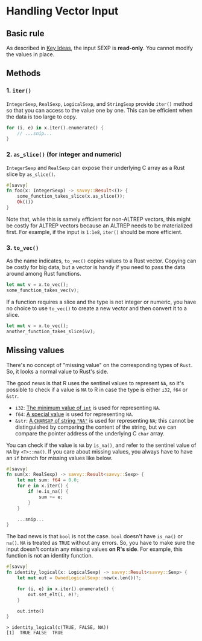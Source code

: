 # Handling Vector Input

## Basic rule

As described in [Key Ideas](./02_key_ideas.md), the input SEXP is **read-only**.
You cannot modify the values in place.

## Methods

### 1. `iter()`

`IntegerSexp`, `RealSexp`, `LogicalSexp`, and `StringSexp` provide `iter()`
method so that you can access to the value one by one. This can be efficient
when the data is too large to copy.

```rust
for (i, e) in x.iter().enumerate() {
    // ...snip...
}
```

### 2. `as_slice()` (for integer and numeric)

`IntegerSexp` and `RealSexp` can expose their underlying C array as a Rust slice
by `as_slice()`.

```rust
#[savvy]
fn foo(x: IntegerSexp) -> savvy::Result<()> {
    some_function_takes_slice(x.as_slice());
    Ok(())
}
```

Note that, while this is samely efficient for non-ALTREP vectors, this might be
costly for ALTREP vectors because an ALTREP needs to be materialized first. For
example, if the input is `1:1e8`, `iter()` should be more efficient.

### 3. `to_vec()`

As the name indicates, `to_vec()` copies values to a Rust vector. Copying can be
costly for big data, but a vector is handy if you need to pass the data around
among Rust functions.

```rust
let mut v = x.to_vec();
some_function_takes_vec(v);
```

If a function requires a slice and the type is not integer or numeric, you have
no choice to use `to_vec()` to create a new vector and then convert it to a
slice.

```rust
let mut v = x.to_vec();
another_function_takes_slice(&v);
```

## Missing values

There's no concept of "missing value" on the corresponding types of `Rust`. So,
it looks a normal value to Rust's side.

The good news is that R uses the sentinel values to represent `NA`, so it's
possible to check if a value is `NA` to R in case the type is either `i32`,
`f64` or `&str`.

* `i32`: [The minimum value of `int`][na_int] is used for representing `NA`.
* `f64`: [A special value][na_real] is used for representing `NA`.
* `&str`: [A `CHARSXP` of string `"NA"`][na_string] is used for representing
  `NA`; this cannot be distinguished by comparing the content of the string, but
  we can compare the pointer address of the underlying C `char` array.

[na_int]: https://github.com/wch/r-source/blob/ed51d34ec195b89462a8531b9ef30b7b72e47204/src/main/arithmetic.c#L143
[na_real]: https://github.com/wch/r-source/blob/ed51d34ec195b89462a8531b9ef30b7b72e47204/src/main/arithmetic.c#L90-L98
[na_string]: https://github.com/wch/r-source/blob/ed51d34ec195b89462a8531b9ef30b7b72e47204/src/main/names.c#L1219

You can check if the value is `NA` by `is_na()`, and refer to the sentinel value
of `NA` by `<T>::na()`. If you care about missing values, you always have to
have an `if` branch for missing values like below.

```rust
#[savvy]
fn sum(x: RealSexp) -> savvy::Result<savvy::Sexp> {
    let mut sum: f64 = 0.0;
    for e in x.iter() {
        if !e.is_na() {
            sum += e;
        }
    }

    ...snip...
}
```

The bad news is that `bool` is not the case. `bool` doesn't have `is_na()` or
`na()`. `NA` is treated as `TRUE` without any errors. So, you have to make sure
the input doesn't contain any missing values **on R's side**. For example, this
function is not an identity function.

```rust
#[savvy]
fn identity_logical(x: LogicalSexp) -> savvy::Result<savvy::Sexp> {
    let mut out = OwnedLogicalSexp::new(x.len())?;

    for (i, e) in x.iter().enumerate() {
        out.set_elt(i, e)?;
    }

    out.into()
}
```

```text
> identity_logical(c(TRUE, FALSE, NA))
[1]  TRUE FALSE  TRUE
```
